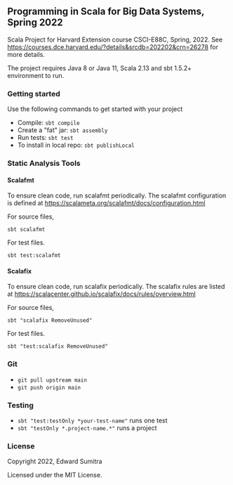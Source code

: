 ## Programming in Scala for Big Data Systems, Spring 2022
Scala Project for Harvard Extension course CSCI-E88C, Spring, 2022. See https://courses.dce.harvard.edu/?details&srcdb=202202&crn=26278 for more details.


The project requires Java 8 or Java 11, Scala 2.13 and sbt 1.5.2+ environment to run.

### Getting started
 Use the following commands to get started with your project

 - Compile: `sbt compile`
 - Create a "fat" jar: `sbt assembly`
 - Run tests: `sbt test`
 - To install in local repo: `sbt publishLocal`

### Static Analysis Tools

#### Scalafmt
To ensure clean code, run scalafmt periodically. The scalafmt configuration is defined at https://scalameta.org/scalafmt/docs/configuration.html

For source files,

`sbt scalafmt`

For test files.

`sbt test:scalafmt`

#### Scalafix
To ensure clean code, run scalafix periodically. The scalafix rules are listed at https://scalacenter.github.io/scalafix/docs/rules/overview.html

For source files,

`sbt "scalafix RemoveUnused"`

For test files.

`sbt "test:scalafix RemoveUnused"`


### Git
- `git pull upstream main`
- `git push origin main`

### Testing
- `sbt "test:testOnly *your-test-name"` runs one test 
- `sbt "testOnly *.project-name.*"` runs a project
### License
Copyright 2022, Edward Sumitra

Licensed under the MIT License.